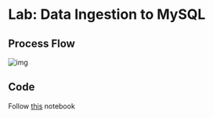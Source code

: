 # Lab: Data Ingestion to MySQL

## Process Flow

![img](https://user-images.githubusercontent.com/62965911/216753403-e333853c-83e4-4633-9fe5-f6db04988d18.svg)

## Code

Follow [this](https://nbviewer.org/github/sparsh-ai/de-bootcamp-2023/blob/main/02-storage/databases/lab-mysql-data-ingestion/01-sa-ingest-data-mysql.ipynb) notebook
